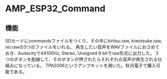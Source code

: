 # AMP_ESP32_Command

## 機能
SDカードにcommandsファイルをつくり、その中にkiritsu.raw, kiwotsuke.raw, rei.rawの3つのファイルをいれる。
再生したい音声をWAVファイルにおさめておき、Audacityで44100Hz, Stereo, Unsigned 8 bitでraw形式に出力した。
3つのボタンを配線して、そのボタンが押されたらそれぞれの音声が再生される仕組みになっている。
TPA2006というアンプキットを用いた。秋月電子で購入可能である。


